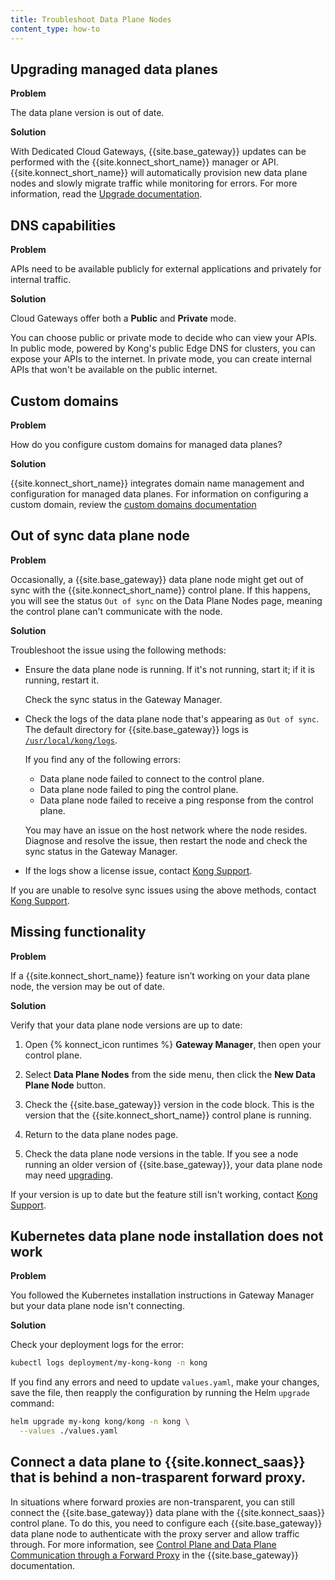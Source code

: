```yaml
---
title: Troubleshoot Data Plane Nodes
content_type: how-to
---
```



## Upgrading managed data planes

**Problem** 

The data plane version is out of date. 

**Solution**

With Dedicated Cloud Gateways, {{site.base_gateway}} updates can be performed with the {{site.konnect_short_name}} manager or API. {{site.konnect_short_name}} will automatically provision new data plane nodes and slowly migrate traffic while monitoring for errors. For more information, read the [Upgrade documentation](/konnect/gateway-manager/data-plane-nodes/upgrade/).

## DNS capabilities

**Problem**

APIs need to be available publicly for external applications and privately for internal traffic. 

**Solution**

Cloud Gateways offer both a **Public** and **Private** mode.

You can choose public or private mode to decide who can view your APIs. In public mode, powered by Kong's public Edge DNS for clusters, you can expose your APIs to the internet. In private mode, you can create internal APIs that won't be available on the public internet. 

## Custom domains

**Problem**

How do you configure custom domains for managed data planes?

**Solution**

{{site.konnect_short_name}} integrates domain name management and configuration for managed data planes. For information on configuring a custom domain, review the [custom domains documentation](/konnect/reference/custom-dns)



## Out of sync data plane node

**Problem**

Occasionally, a {{site.base_gateway}} data plane node might get out of sync
with the {{site.konnect_short_name}} control plane. If this happens, you will
see the status `Out of sync` on the Data Plane Nodes page, meaning the control
plane can't communicate with the node.

**Solution**

Troubleshoot the issue using the following methods:

* Ensure the data plane node is running. If it's not running, start it; if it
is running, restart it.

    Check the sync status in the Gateway Manager.

* Check the logs of the data plane node that's appearing as `Out of sync`. The default
directory for {{site.base_gateway}} logs is [`/usr/local/kong/logs`](/gateway/latest/reference/configuration/#log_level).

    If you find any of the following errors:

    * Data plane node failed to connect to the control plane.
    * Data plane node failed to ping the control plane.
    * Data plane node failed to receive a ping response from the control plane.

    You may have an issue on the host network where the node resides.
    Diagnose and resolve the issue, then restart the node and check
    the sync status in the Gateway Manager.

* If the logs show a license issue, contact [Kong Support](https://support.konghq.com/).

If you are unable to resolve sync issues using the above methods, contact
[Kong Support](https://support.konghq.com/).

## Missing functionality

**Problem**

If a {{site.konnect_short_name}} feature isn’t working on your data plane node,
the version may be out of date.

**Solution**

Verify that your data plane node versions are up to date:

1. Open {% konnect_icon runtimes %} **Gateway Manager**, then open your control plane.

1. Select **Data Plane Nodes** from the side menu, then click the **New Data Plane Node** button.

1. Check the {{site.base_gateway}} version
in the code block. This is the version that the {{site.konnect_short_name}}
control plane is running.

1. Return to the data plane nodes page.

1. Check the data plane node versions in the table. If you see
a node running an older version of {{site.base_gateway}}, your data plane node
may need [upgrading](/konnect/gateway-manager/data-plane-nodes/upgrade/).

If your version is up to date but the feature still isn't working, contact
[Kong Support](https://support.konghq.com/).

## Kubernetes data plane node installation does not work

**Problem**

You followed the Kubernetes installation instructions in Gateway Manager 
but your data plane node isn't connecting.
 
**Solution**

Check your deployment logs for the error:

```bash
kubectl logs deployment/my-kong-kong -n kong
```

If you find any errors and need to update `values.yaml`, make your changes,
save the file, then reapply the configuration by running the Helm `upgrade`
command:

```bash
helm upgrade my-kong kong/kong -n kong \
  --values ./values.yaml
```

## Connect a data plane to {{site.konnect_saas}} that is behind a non-trasparent forward proxy.

In situations where forward proxies are non-transparent, you can still connect the {{site.base_gateway}} data plane with the {{site.konnect_saas}} control plane.
To do this, you need to configure each {{site.base_gateway}} data plane node to authenticate with the proxy server and allow traffic through.
For more information, see [Control Plane and Data Plane Communication through a Forward Proxy](/gateway/latest/production/networking/cp-dp-proxy/) in the {{site.base_gateway}} documentation.